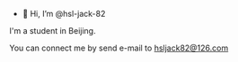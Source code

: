 - 👋 Hi, I’m @hsl-jack-82

I'm a student in Beijing.

You can connect me by send e-mail to hsljack82@126.com



<!---
hsl-jack-82/hsl-jack-82 is a ✨ special ✨ repository because its `README.md` (this file) appears on your GitHub profile.
You can click the Preview link to take a look at your changes.
--->
